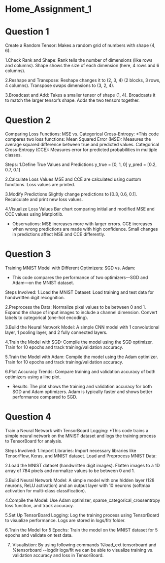 # Home_Assignment_1

# Question 1
Create a Random Tensor:
Makes a random grid of numbers with shape (4, 6).

1.Check Rank and Shape:
  Rank tells the number of dimensions (like rows and columns).
  Shape shows the size of each dimension (here, 4 rows and 6 columns).

2.Reshape and Transpose:
  Reshape changes it to (2, 3, 4) (2 blocks, 3 rows, 4 columns).
  Transpose swaps dimensions to (3, 2, 4).

3.Broadcast and Add:
  Takes a smaller tensor of shape (1, 4).
  Broadcasts it to match the larger tensor’s shape.
  Adds the two tensors together.

# Question 2
Comparing Loss Functions: MSE vs. Categorical Cross-Entropy:
*This code compares two loss functions:
  Mean Squared Error (MSE): Measures the average squared difference between true and predicted values.
  Categorical Cross-Entropy (CCE): Measures error for predicted probabilities in multiple classes.

Steps:
1.Define True Values and Predictions
  y_true = [0, 1, 0]
  y_pred = [0.2, 0.7, 0.1]

2.Calculate Loss Values
  MSE and CCE are calculated using custom functions.
  Loss values are printed.
  
3.Modify Predictions
  Slightly change predictions to [0.3, 0.6, 0.1].
  Recalculate and print new loss values.
  
4.Visualize Loss Values
  Bar chart comparing initial and modified MSE and CCE values using Matplotlib.

* Observations:
  MSE increases more with larger errors.
  CCE increases when wrong predictions are made with high confidence.
  Small changes in predictions affect MSE and CCE differently.

# Question 3
Training MNIST Model with Different Optimizers: SGD vs. Adam:
* This code compares the performance of two optimizers—SGD and Adam—on the MNIST dataset.

Steps Involved:
1.Load the MNIST Dataset:
  Load training and test data for handwritten digit recognition.

2.Preprocess the Data:
  Normalize pixel values to be between 0 and 1.
  Expand the shape of input images to include a channel dimension.
  Convert labels to categorical (one-hot encoding).
  
3.Build the Neural Network Model:
  A simple CNN model with 1 convolutional layer, 1 pooling layer, and 2 fully connected layers.
  
4.Train the Model with SGD:
  Compile the model using the SGD optimizer.
  Train for 10 epochs and track training/validation accuracy.
  
5.Train the Model with Adam:
  Compile the model using the Adam optimizer.
  Train for 10 epochs and track training/validation accuracy.
  
6.Plot Accuracy Trends:
  Compare training and validation accuracy of both optimizers using a line plot.
  
* Results:
  The plot shows the training and validation accuracy for both SGD and Adam optimizers.
  Adam is typically faster and shows better performance compared to SGD.

# Question 4
Train a Neural Network with TensorBoard Logging:
*This code trains a simple neural network on the MNIST dataset and logs the training process to TensorBoard for analysis.

Steps Involved:
1.Import Libraries:
  Import necessary libraries like TensorFlow, Keras, and MNIST dataset.
  Load and Preprocess MNIST Data:

2.Load the MNIST dataset (handwritten digit images).
  Flatten images to a 1D array of 784 pixels and normalize values to be between 0 and 1.
  
3.Build Neural Network Model:
A simple model with one hidden layer (128 neurons, ReLU activation) and an output layer with 10 neurons (softmax activation for multi-class classification).

4.Compile the Model:
  Use Adam optimizer, sparse_categorical_crossentropy loss function, and track accuracy.
  
5.Set Up TensorBoard Logging:
  Log the training process using TensorBoard to visualize performance. Logs are stored in logs/fit/ folder.

6.Train the Model for 5 Epochs:
  Train the model on the MNIST dataset for 5 epochs and validate on test data.

7. Visualistion:
   By using following commands %load_ext tensorboard and %tensorboard --logdir logs/fit we can be able to visualize training vs. validation accuracy and loss in 
TensorBoard.

